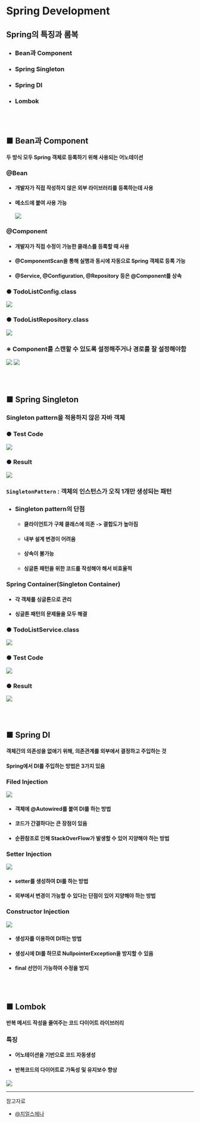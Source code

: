 # Spring Development
## Spring의 특징과 롬복
* ### Bean과 Component
* ### Spring Singleton
* ### Spring DI
* ### Lombok

<br/>
<br/>

## ■ Bean과 Component
#### 두 방식 모두 Spring 객체로 등록하기 위해 사용되는 어노테이션
### @Bean
* #### 개발자가 직접 작성하지 않은 외부 라이브러리를 등록하는데 사용
* #### 메소드에 붙여 사용 가능
  ![](../Image/Spring_Bean.png)
### @Component
* #### 개발자가 직접 수정이 가능한 클래스를 등록할 때 사용
* #### @ComponentScan을 통해 실행과 동시에 자동으로 Spring 객체로 등록 가능
* #### @Service, @Configuration, @Repository 등은 @Component를 상속
### ● TodoListConfig.class
![](../Image/Spring_Component_Config.png)
### ● TodoListRepository.class
![](../Image/Spring_Component.png)
### ※ Component를 스캔할 수 있도록 설정해주거나 경로를 잘 설정해야함
![](../Image/package_error.png)
![](../Image/package_error_resolve.png)

<br/>
<br/>

## ■ Spring Singleton
### Singleton pattern을 적용하지 않은 자바 객체
### ● Test Code
![](../Image/object_singleton.png)
### ● Result
![](../Image/object_singleton_result.png)
### `SingletonPattern` : 객체의 인스턴스가 오직 1개만 생성되는 패턴
  * ### Singleton pattern의 단점
    * #### 클라이언트가 구체 클래스에 의존 -> 결합도가 높아짐
    * #### 내부 설계 변경이 어려움
    * #### 상속이 불가능
    * #### 싱글톤 패턴을 위한 코드를 작성해야 해서 비효율적
### Spring Container(Singleton Container)
* #### 각 객체를 싱글톤으로 관리
* #### 싱글톤 패턴의 문제들을 모두 해결
### ● TodoListService.class
![](../Image/spring_container_bean.png)
### ● Test Code
![](../Image/spring_container_bean_test.png)
### ● Result
![](../Image/spring_container_bean_result.png)

<br/>
<br/>

## ■ Spring DI
#### 객체간의 의존성을 없애기 위해, 의존관계를 외부에서 결정하고 주입하는 것
#### Spring에서 DI를 주입하는 방법은 3가지 있음
### Filed Injection
![](../Image/filed_Injection.png)
* #### 객체에 @Autowired를 붙여 DI를 하는 방법
* #### 코드가 간결하다는 큰 장점이 있음
* #### 순환참조로 인해 StackOverFlow가 발생할 수 있어 지양해야 하는 방법
### Setter Injection
![](../Image/setter_injection.png)
* #### setter를 생성하여 DI를 하는 방법
* #### 외부에서 변경이 가능할 수 있다는 단점이 있어 지양해야 하는 방법
### Constructor Injection
![](../Image/constructor_injection_1.png)
* #### 생성자를 이용하여 DI하는 방법
* #### 생성시에 DI를 하므로 NullpointerException을 방지할 수 있음
* #### final 선언이 가능하여 수정을 방지

<br/>
<br/>

## ■ Lombok
#### 반복 메서드 작성을 줄여주는 코드 다이어트 라이브러리
### 특징
* #### 어노테이션을 기반으로 코드 자동생성
* #### 반복코드의 다이어트로 가독성 및 유지보수 향상
![](../Image/constructor_injection_2.png)

<hr/>

참고자료
* [@치얼스헤나](https://cheershennah.tistory.com/183)